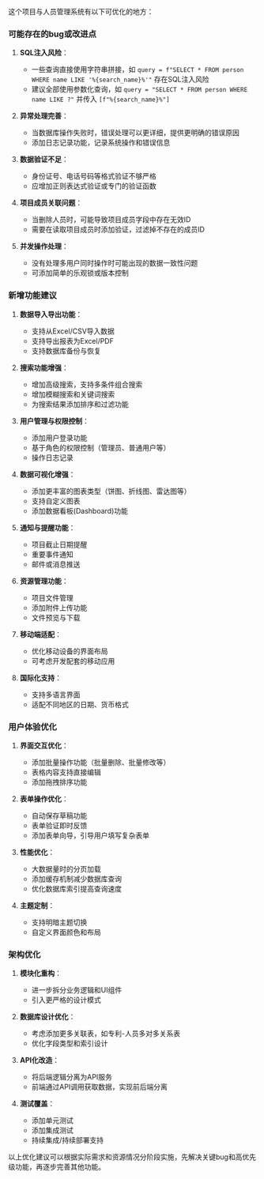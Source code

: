 这个项目与人员管理系统有以下可优化的地方：

### 可能存在的bug或改进点

1. **SQL注入风险**：
   - 一些查询直接使用字符串拼接，如 `query = f"SELECT * FROM person WHERE name LIKE '%{search_name}%'"` 存在SQL注入风险
   - 建议全部使用参数化查询，如 `query = "SELECT * FROM person WHERE name LIKE ?"` 并传入 `[f"%{search_name}%"]`

2. **异常处理完善**：
   - 当数据库操作失败时，错误处理可以更详细，提供更明确的错误原因
   - 添加日志记录功能，记录系统操作和错误信息

3. **数据验证不足**：
   - 身份证号、电话号码等格式验证不够严格
   - 应增加正则表达式验证或专门的验证函数

4. **项目成员关联问题**：
   - 当删除人员时，可能导致项目成员字段中存在无效ID
   - 需要在读取项目成员时添加验证，过滤掉不存在的成员ID

5. **并发操作处理**：
   - 没有处理多用户同时操作时可能出现的数据一致性问题
   - 可添加简单的乐观锁或版本控制

### 新增功能建议

1. **数据导入导出功能**：
   - 支持从Excel/CSV导入数据
   - 支持导出报表为Excel/PDF
   - 支持数据库备份与恢复

2. **搜索功能增强**：
   - 增加高级搜索，支持多条件组合搜索
   - 增加模糊搜索和关键词搜索
   - 为搜索结果添加排序和过滤功能

3. **用户管理与权限控制**：
   - 添加用户登录功能
   - 基于角色的权限控制（管理员、普通用户等）
   - 操作日志记录

4. **数据可视化增强**：
   - 添加更丰富的图表类型（饼图、折线图、雷达图等）
   - 支持自定义图表
   - 添加数据看板(Dashboard)功能

5. **通知与提醒功能**：
   - 项目截止日期提醒
   - 重要事件通知
   - 邮件或消息推送

6. **资源管理功能**：
   - 项目文件管理
   - 添加附件上传功能
   - 文件预览与下载

7. **移动端适配**：
   - 优化移动设备的界面布局
   - 可考虑开发配套的移动应用

8. **国际化支持**：
   - 支持多语言界面
   - 适配不同地区的日期、货币格式

### 用户体验优化

1. **界面交互优化**：
   - 添加批量操作功能（批量删除、批量修改等）
   - 表格内容支持直接编辑
   - 添加拖拽排序功能

2. **表单操作优化**：
   - 自动保存草稿功能
   - 表单验证即时反馈
   - 添加表单向导，引导用户填写复杂表单

3. **性能优化**：
   - 大数据量时的分页加载
   - 添加缓存机制减少数据库查询
   - 优化数据库索引提高查询速度

4. **主题定制**：
   - 支持明暗主题切换
   - 自定义界面颜色和布局

### 架构优化

1. **模块化重构**：
   - 进一步拆分业务逻辑和UI组件
   - 引入更严格的设计模式

2. **数据库设计优化**：
   - 考虑添加更多关联表，如专利-人员多对多关系表
   - 优化字段类型和索引设计

3. **API化改造**：
   - 将后端逻辑分离为API服务
   - 前端通过API调用获取数据，实现前后端分离

4. **测试覆盖**：
   - 添加单元测试
   - 添加集成测试
   - 持续集成/持续部署支持

以上优化建议可以根据实际需求和资源情况分阶段实施，先解决关键bug和高优先级功能，再逐步完善其他功能。
